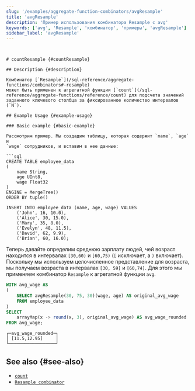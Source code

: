 ```yaml
---
slug: '/examples/aggregate-function-combinators/avgResample'
title: 'avgResample'
description: 'Пример использования комбинатора Resample с avg'
keywords: ['avg', 'Resample', 'комбинатор', 'примеры', 'avgResample']
sidebar_label: 'avgResample'
---
```

```


# countResample {#countResample}

## Description {#description}

Комбинатор [`Resample`](/sql-reference/aggregate-functions/combinators#-resample) 
может быть применен к агрегатной функции [`count`](/sql-reference/aggregate-functions/reference/count) для подсчета значений заданного ключевого столбца за фиксированное количество интервалов (`N`).

## Example Usage {#example-usage}

### Basic example {#basic-example}

Рассмотрим пример. Мы создадим таблицу, которая содержит `name`, `age` и
`wage` сотрудников, и вставим в нее данные:

```sql
CREATE TABLE employee_data 
(
    name String,
    age UInt8,
    wage Float32
) 
ENGINE = MergeTree()
ORDER BY tuple()

INSERT INTO employee_data (name, age, wage) VALUES
    ('John', 16, 10.0),
    ('Alice', 30, 15.0),
    ('Mary', 35, 8.0),
    ('Evelyn', 48, 11.5),
    ('David', 62, 9.9),
    ('Brian', 60, 16.0);
```

Теперь давайте определим среднюю зарплату людей, чей возраст находится в интервалах `[30,60)` 
и `[60,75)` (`[` исключает, а `)` включает). Поскольку мы используем целочисленное 
представление для возраста, мы получаем возраста в интервалах `[30, 59]` и `[60,74]`. 
Для этого мы применяем комбинатор `Resample` к агрегатной функции `avg`.

```sql
WITH avg_wage AS
(
    SELECT avgResample(30, 75, 30)(wage, age) AS original_avg_wage
    FROM employee_data
)
SELECT
    arrayMap(x -> round(x, 3), original_avg_wage) AS avg_wage_rounded
FROM avg_wage;
```

```response
┌─avg_wage_rounded─┐
│ [11.5,12.95]     │
└──────────────────┘
```

## See also {#see-also}
- [`count`](/sql-reference/aggregate-functions/reference/count)
- [`Resample combinator`](/sql-reference/aggregate-functions/combinators#-resample)

